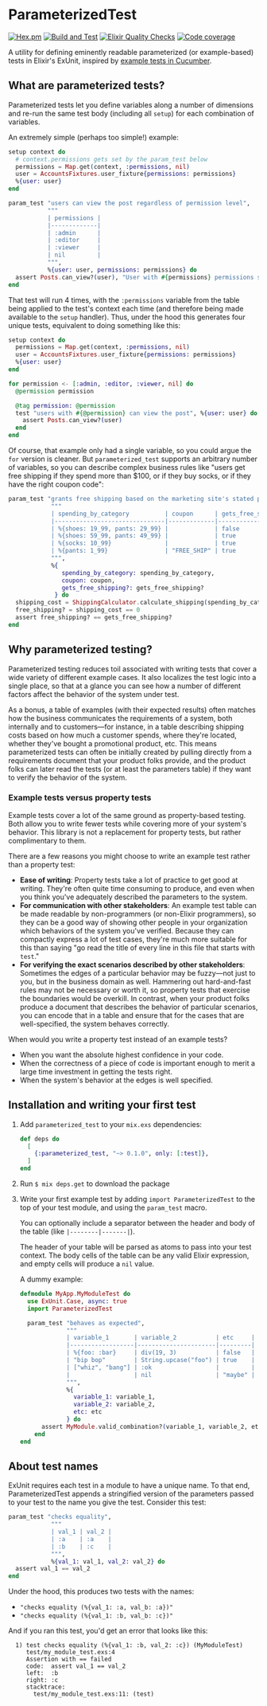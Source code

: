 # ParameterizedTest

[![Hex.pm](https://img.shields.io/hexpm/v/parameterized_test)](https://hex.pm/packages/parameterized_test) [![Build and Test](https://github.com/s3cur3/parameterized_test/actions/workflows/elixir-build-and-test.yml/badge.svg)](https://github.com/s3cur3/parameterized_test/actions/workflows/elixir-build-and-test.yml) [![Elixir Quality Checks](https://github.com/s3cur3/parameterized_test/actions/workflows/elixir-quality-checks.yml/badge.svg)](https://github.com/s3cur3/parameterized_test/actions/workflows/elixir-quality-checks.yml) [![Code coverage](https://codecov.io/gh/s3cur3/parameterized_test/graph/badge.svg)](https://codecov.io/gh/s3cur3/parameterized_test)

A utility for defining eminently readable parameterized (or example-based) tests in 
Elixir's ExUnit, inspired by [example tests in Cucumber](https://cucumber.io/docs/guides/10-minute-tutorial/?lang=java#using-variables-and-examples).

## What are parameterized tests?

Parameterized tests let you define variables along a number of dimensions 
and re-run the same test body (including all `setup`) for each 
combination of variables.

An extremely simple (perhaps too simple!) example:

```elixir
setup context do
  # context.permissions gets set by the param_test below
  permissions = Map.get(context, :permissions, nil)
  user = AccountsFixtures.user_fixture{permissions: permissions}
  %{user: user}
end

param_test "users can view the post regardless of permission level",
           """
           | permissions |
           |-------------|
           | :admin      |
           | :editor     |
           | :viewer     |
           | nil         |
           """,
           %{user: user, permissions: permissions} do
  assert Posts.can_view?(user), "User with #{permissions} permissions should be able to view"
end
```

That test will run 4 times, with the `:permissions` variable from the table 
being applied to the test's context each time (and therefore being made
available to the `setup` handler). Thus, under the hood this generates
four unique tests, equivalent to doing something like this:

```elixir
setup context do
  permissions = Map.get(context, :permissions, nil)
  user = AccountsFixtures.user_fixture{permissions: permissions}
  %{user: user}
end

for permission <- [:admin, :editor, :viewer, nil] do
  @permission permission

  @tag permission: @permission
  test "users with #{@permission} can view the post", %{user: user} do
    assert Posts.can_view?(user)
  end
end
```

Of course, that example only had a single variable, so you could argue
the `for` version is cleaner. But `parameterized_test` supports an arbitrary
number of variables, so you can describe complex business rules like
"users get free shipping if they spend more than $100, or if they buy
socks, or if they have the right coupon code":

```elixir
param_test "grants free shipping based on the marketing site's stated policy",
            """
            | spending_by_category          | coupon      | gets_free_shipping? |
            |-------------------------------|-------------|---------------------|
            | %{shoes: 19_99, pants: 29_99} |             | false               |
            | %{shoes: 59_99, pants: 49_99} |             | true                |
            | %{socks: 10_99}               |             | true                |
            | %{pants: 1_99}                | "FREE_SHIP" | true                |
            """,
            %{
               spending_by_category: spending_by_category,
               coupon: coupon,
               gets_free_shipping?: gets_free_shipping?
             } do
  shipping_cost = ShippingCalculator.calculate_shipping(spending_by_category, coupon)
  free_shipping? = shipping_cost == 0
  assert free_shipping? == gets_free_shipping?
end
```

## Why parameterized testing?

Parameterized testing reduces toil associated with writing tests that cover
a wide variety of different example cases. It also localizes the test logic
into a single place, so that at a glance you can see how a number of
different factors affect the behavior of the system under test.

As a bonus, a table of examples (with their expected results) often
matches how the business communicates the requirements of a system,
both internally and to customers—for instance, in a table describing
shipping costs based on how much a customer spends, where they're
located, whether they've bought a promotional product, etc. This means
parameterized tests can often be initially created by pulling directly from
a requirements document that your product folks provide, and the
product folks can later read the tests (or at least the parameters table)
if they want to verify the behavior of the system.

### Example tests versus property tests

Example tests cover a lot of the same ground as property-based testing.
Both allow you to write fewer tests while covering more of your system's
behavior. This library is not a replacement for property tests, but
rather complimentary to them.

There are a few reasons you might choose to write an example
test rather than a property test:

- **Ease of writing**: Property tests take a lot of practice to get
  good at writing. They're often quite time consuming to produce, and
  even when you think you've adequately described the parameters to
  the system.
- **For communication with other stakeholders**: An example test
  table can be made readable by non-programmers (or non-Elixir 
  programmers), so they can be a good way of showing other people
  in your organization which behaviors of the system you've verified.
  Because they can compactly express a lot of test cases, they're
  much more suitable for this than saying "go read the title of
  every line in this file that starts with `test`."
- **For verifying the exact scenarios described by other stakeholders**:
  Sometimes the edges of a particular behavior may be fuzzy—not just
  to you, but in the business domain as well. Hammering out hard-and-fast
  rules may not be necessary or worth it, so property tests that exercise
  the boundaries would be overkill. In contrast, when your product
  folks produce a document that describes the behavior of particular
  scenarios, you can encode that in a table and ensure that for the
  cases that are well-specified, the system behaves correctly.

When would you write a property test instead of an example tests?

- When you want the absolute highest confidence in your code.
- When the correctness of a piece of code is important enough to merit
  a large time investment in getting the tests right.
- When the system's behavior at the edges is well specified.

## Installation and writing your first test

1. Add `parameterized_test` to your `mix.exs` dependencies:

    ```elixir
    def deps do
      [
        {:parameterized_test, "~> 0.1.0", only: [:test]},
      ]
    end
    ```
2. Run `$ mix deps.get` to download the package
3. Write your first example test by adding `import ParameterizedTest` 
   to the top of your test module, and using the `param_test` macro.

   You can optionally include a separator between the header and body
   of the table (like `|--------|-------|`).

   The header of your table will be parsed as atoms to pass into your
   test context. The body cells of the table can be any valid Elixir 
   expression, and empty cells will produce a `nil` value.

   A dummy example:

    ```elixir
    defmodule MyApp.MyModuleTest do
      use ExUnit.Case, async: true
      import ParameterizedTest

      param_test "behaves as expected",
                 """
                 | variable_1       | variable_2           | etc     |
                 |------------------|----------------------|---------|
                 | %{foo: :bar}     | div(19, 3)           | false   | 
                 | "bip bop"        | String.upcase("foo") | true    |
                 | ["whiz", "bang"] | :ok                  |         |
                 |                  | nil                  | "maybe" |
                 """,
                 %{
                   variable_1: variable_1,
                   variable_2: variable_2,
                   etc: etc
                 } do
          assert MyModule.valid_combination?(variable_1, variable_2, etc)
        end
    end
    ```

## About test names

ExUnit requires each test in a module to have a unique name. To that end,
ParameterizedTest appends a stringified version of the parameters passed
to your test to the name you give the test. Consider this test:

```elixir
param_test "checks equality",
            """
            | val_1 | val_2 |
            | :a    | :a    |
            | :b    | :c    |
            """,
            %{val_1: val_1, val_2: val_2} do
  assert val_1 == val_2
end
```

Under the hood, this produces two tests with the names:

- `"checks equality (%{val_1: :a, val_b: :a})"`
- `"checks equality (%{val_1: :b, val_b: :c})"`

And if you ran this test, you'd get an error that looks like this:

```
  1) test checks equality (%{val_1: :b, val_2: :c}) (MyModuleTest)
     test/my_module_test.exs:4
     Assertion with == failed
     code:  assert val_1 == val_2
     left:  :b
     right: :c
     stacktrace:
       test/my_module_test.exs:11: (test)
```
